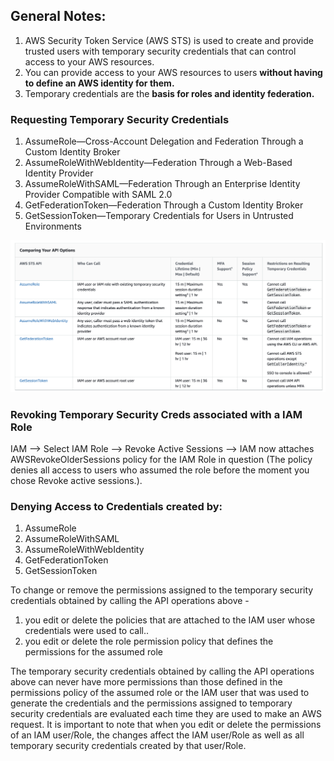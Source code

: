 ## General Notes:

1. AWS Security Token Service (AWS STS) is used to create and provide trusted users with temporary security credentials that can control access to your AWS resources.
2. You can provide access to your AWS resources to users **without having to define an AWS identity for them.**
3. Temporary credentials are the **basis for roles and identity federation.**

### Requesting Temporary Security Credentials

1. AssumeRole—Cross-Account Delegation and Federation Through a Custom Identity Broker
2. AssumeRoleWithWebIdentity—Federation Through a Web-Based Identity Provider
3. AssumeRoleWithSAML—Federation Through an Enterprise Identity Provider Compatible with SAML 2.0
4. GetFederationToken—Federation Through a Custom Identity Broker
5. GetSessionToken—Temporary Credentials for Users in Untrusted Environments

![Compare STS API Options](images/stsapicompare.png)

### Revoking Temporary Security Creds associated with a IAM Role
IAM --> Select IAM Role --> Revoke Active Sessions --> IAM now attaches AWSRevokeOlderSessions policy for the IAM Role in question (The policy denies all access to users who assumed the role before the moment you chose Revoke active sessions.).

### Denying Access to Credentials created by:
1. AssumeRole
2. AssumeRoleWithSAML
3. AssumeRoleWithWebIdentity
4. GetFederationToken
5. GetSessionToken

To change or remove the permissions assigned to the temporary security credentials obtained by calling the API operations above - 
1. you edit or delete the policies that are attached to the IAM user whose credentials were used to call..
2. you edit or delete the role permission policy that defines the permissions for the assumed role

The temporary security credentials obtained by calling the API operations above can never have more permissions than those defined in the permissions policy of the assumed role or the IAM user that was used to generate the credentials and the permissions assigned to temporary security credentials are evaluated each time they are used to make an AWS request. It is important to note that when you edit or delete the permissions of an IAM user/Role, the changes affect the IAM user/Role as well as all temporary security credentials created by that user/Role.
